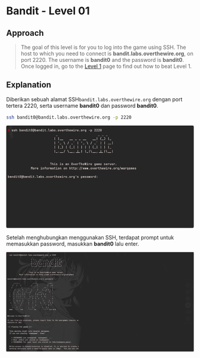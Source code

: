 # Bandit - Level 01

## Approach

> The goal of this level is for you to log into the game using SSH. The host to which you need to connect is **bandit.labs.overthewire.org**, on port 2220. The username is **bandit0** and the password is **bandit0**. Once logged in, go to the [Level 1](https://overthewire.org/wargames/bandit/bandit1.html) page to find out how to beat Level 1.

## Explanation

Diberikan sebuah alamat SSH`bandit.labs.overthewire.org` dengan port tertera 2220, serta username __bandit0__ dan password __bandit0__. 

```bash
ssh bandit0@bandit.labs.overthewire.org -p 2220
```

![SSH](docs/Level0-1.png)

Setelah menghubungkan menggunakan SSH, terdapat prompt untuk memasukkan password, masukkan **bandit0** lalu enter.

![Level0-2](docs/Level0-2.png)
